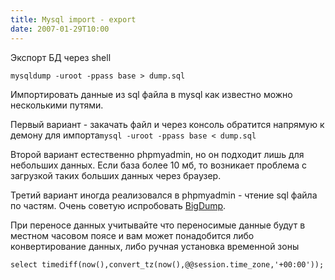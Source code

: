```yaml
---
title: Mysql import - export
date: 2007-01-29T10:00
---
```


Экспорт БД через shell

`mysqldump -uroot -ppass base > dump.sql`

Импортировать данные из sql файла в mysql как известно можно несколькими путями.

Первый вариант - закачать файл и через консоль обратится напрямую к демону для импорта`mysql -uroot -ppass base < dump.sql`

Второй вариант естественно phpmyadmin, но он подходит лишь для небольших данных. Если база более 10 мб, то возникает проблема с загрузкой таких больших данных через браузер.

Третий вариант иногда реализовался в phpmyadmin - чтение sql файла по частям. Очень советую испробовать [BigDump](http://www.ozerov.de/bigdump.php).  

При переносе данных учитывайте что переносимые данные будут в местном часовом поясе и вам может понадобится либо конвертирование данных, либо ручная установка временной зоны  

`select timediff(now(),convert_tz(now(),@@session.time_zone,'+00:00'));`